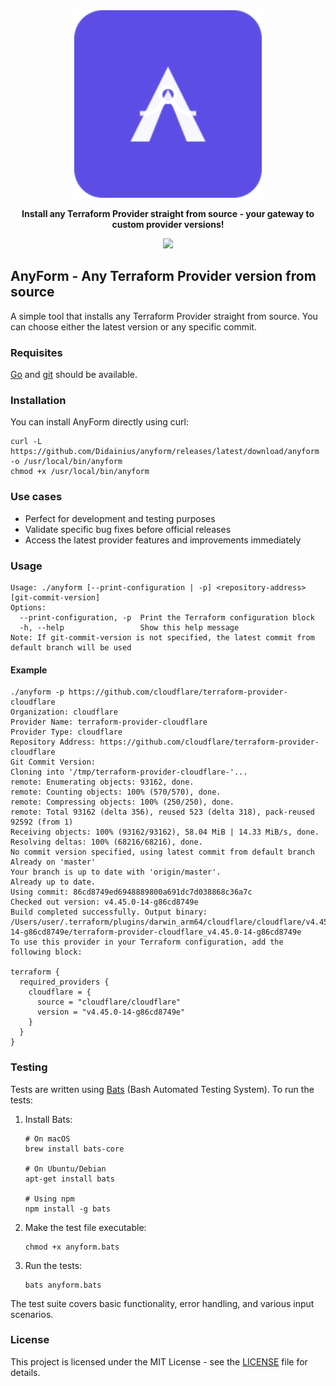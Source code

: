 <div align="center">
    <picture>
        <img src="images/anyform-logo.svg" width="300">
    </picture>
    <p><strong>Install any Terraform Provider straight from source - your gateway to custom provider versions!</strong></p>
   
  <a href="https://opensource.org/licenses/MIT"><img src="https://img.shields.io/badge/License-MIT-blue.svg?style=for-the-badge" /></a>
</div>

## AnyForm - Any Terraform Provider version from source


A simple tool that installs any Terraform Provider straight from source. You can choose either the
latest version or any specific commit.

### Requisites

[Go](https://go.dev/) and [git](https://git-scm.com/) should be available.

### Installation

You can install AnyForm directly using curl:

```shell
curl -L https://github.com/Didainius/anyform/releases/latest/download/anyform -o /usr/local/bin/anyform
chmod +x /usr/local/bin/anyform
```

### Use cases

* Perfect for development and testing purposes
* Validate specific bug fixes before official releases
* Access the latest provider features and improvements immediately


### Usage

```shell
Usage: ./anyform [--print-configuration | -p] <repository-address> [git-commit-version]
Options:
  --print-configuration, -p  Print the Terraform configuration block
  -h, --help                 Show this help message
Note: If git-commit-version is not specified, the latest commit from default branch will be used
```

#### Example

```shell
./anyform -p https://github.com/cloudflare/terraform-provider-cloudflare
Organization: cloudflare
Provider Name: terraform-provider-cloudflare
Provider Type: cloudflare
Repository Address: https://github.com/cloudflare/terraform-provider-cloudflare
Git Commit Version:
Cloning into '/tmp/terraform-provider-cloudflare-'...
remote: Enumerating objects: 93162, done.
remote: Counting objects: 100% (570/570), done.
remote: Compressing objects: 100% (250/250), done.
remote: Total 93162 (delta 356), reused 523 (delta 318), pack-reused 92592 (from 1)
Receiving objects: 100% (93162/93162), 58.04 MiB | 14.33 MiB/s, done.
Resolving deltas: 100% (68216/68216), done.
No commit version specified, using latest commit from default branch
Already on 'master'
Your branch is up to date with 'origin/master'.
Already up to date.
Using commit: 86cd8749ed6948889800a691dc7d038868c36a7c
Checked out version: v4.45.0-14-g86cd8749e
Build completed successfully. Output binary: /Users/user/.terraform/plugins/darwin_arm64/cloudflare/cloudflare/v4.45.0-14-g86cd8749e/terraform-provider-cloudflare_v4.45.0-14-g86cd8749e
To use this provider in your Terraform configuration, add the following block:

terraform {
  required_providers {
    cloudflare = {
      source = "cloudflare/cloudflare"
      version = "v4.45.0-14-g86cd8749e"
    }
  }
}
```

### Testing

Tests are written using [Bats](https://github.com/bats-core/bats-core) (Bash Automated Testing System). To run the tests:

1. Install Bats:
   ```shell
   # On macOS
   brew install bats-core

   # On Ubuntu/Debian
   apt-get install bats

   # Using npm
   npm install -g bats
   ```

2. Make the test file executable:
   ```shell
   chmod +x anyform.bats
   ```

3. Run the tests:
   ```shell
   bats anyform.bats
   ```

The test suite covers basic functionality, error handling, and various input scenarios.

### License

This project is licensed under the MIT License - see the [LICENSE](LICENSE) file for details.

